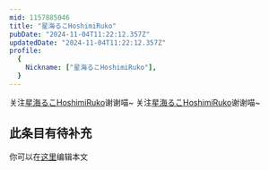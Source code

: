 ```yaml
---
mid: 1157885046
title: "星海るこHoshimiRuko"
pubDate: "2024-11-04T11:22:12.357Z"
updatedDate: "2024-11-04T11:22:12.357Z"
profile:
  {
    Nickname: ["星海るこHoshimiRuko"],
  }
---
```


关注[星海るこHoshimiRuko](https://space.bilibili.com/1157885046)谢谢喵~ 关注[星海るこHoshimiRuko](https://space.bilibili.com/1157885046)谢谢喵~

## 此条目有待补充
你可以在[这里](https://github.com/Yuhanawa/VTuber.ICU/edit/master/src/content/v/星海るこHoshimiRuko/index.md)编辑本文
